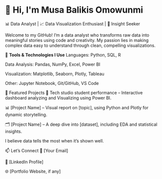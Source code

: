 
# 👋 Hi, I'm Musa Balikis Omowunmi
📊 Data Analyst | 📈 Data Visualization Enthusiast | 🧠 Insight Seeker 

Welcome to my GitHub! I’m a data analyst who transforms raw data into meaningful stories using code and creativity. My passion lies in making complex data easy to understand through clean, compelling visualizations.

🔧 **Tools & Technologies I Use**
Languages: Python, SQL, R

Data Analysis: Pandas, NumPy, Excel, Power BI

Visualization: Matplotlib, Seaborn, Plotly, Tableau

Other: Jupyter Notebook, Git/GitHub, VS Code

📁 Featured Projects
📍  Tech studio student performance – Interactive dashboard analyzing and Visualizing using Power BI.

📊 [Project Name] – Visual report on [topic], using Python and Plotly for dynamic storytelling.

🗂️ [Project Name] – A deep dive into [dataset], including EDA and statistical insights.

I believe data tells the most when it’s shown well.

📫 Let’s Connect
📧 [Your Email]

💼 [LinkedIn Profile]

🌐 [Portfolio Website, if any]
